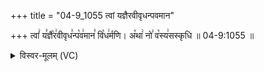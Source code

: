 +++
title = "04-9_1055 त्वां यज्ञैरवीवृधन्पवमान"

+++
त्वां꣢ य꣣ज्ञै꣡र꣢वीवृध꣣न्प꣡व꣢मान꣣ वि꣡ध꣢र्मणि। अ꣡था꣢ नो꣣ व꣡स्य꣢सस्कृधि ॥ 04-9:1055 ॥

<details><summary>विस्वर-मूलम् (VC)</summary>

त्वां यज्ञैरवीवृधन्पवमान विधर्मणि । अथा नो वस्यसस्कृधि ॥१०५५॥
</details>